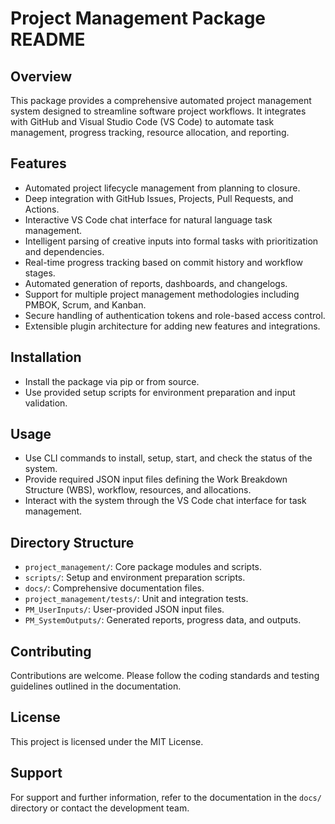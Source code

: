 # Project Management Package README

## Overview

This package provides a comprehensive automated project management system designed to streamline software project workflows. It integrates with GitHub and Visual Studio Code (VS Code) to automate task management, progress tracking, resource allocation, and reporting.

## Features

- Automated project lifecycle management from planning to closure.
- Deep integration with GitHub Issues, Projects, Pull Requests, and Actions.
- Interactive VS Code chat interface for natural language task management.
- Intelligent parsing of creative inputs into formal tasks with prioritization and dependencies.
- Real-time progress tracking based on commit history and workflow stages.
- Automated generation of reports, dashboards, and changelogs.
- Support for multiple project management methodologies including PMBOK, Scrum, and Kanban.
- Secure handling of authentication tokens and role-based access control.
- Extensible plugin architecture for adding new features and integrations.

## Installation

- Install the package via pip or from source.
- Use provided setup scripts for environment preparation and input validation.

## Usage

- Use CLI commands to install, setup, start, and check the status of the system.
- Provide required JSON input files defining the Work Breakdown Structure (WBS), workflow, resources, and allocations.
- Interact with the system through the VS Code chat interface for task management.

## Directory Structure

- `project_management/`: Core package modules and scripts.
- `scripts/`: Setup and environment preparation scripts.
- `docs/`: Comprehensive documentation files.
- `project_management/tests/`: Unit and integration tests.
- `PM_UserInputs/`: User-provided JSON input files.
- `PM_SystemOutputs/`: Generated reports, progress data, and outputs.

## Contributing

Contributions are welcome. Please follow the coding standards and testing guidelines outlined in the documentation.

## License

This project is licensed under the MIT License.

## Support

For support and further information, refer to the documentation in the `docs/` directory or contact the development team.
